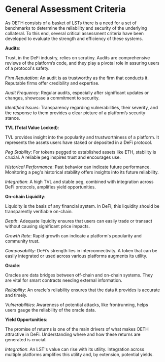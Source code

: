 # General Assessment Criteria

As OETH consists of a basket of LSTs there is a need for a set of benchmarks to determine the reliability and security of the underlying collateral. To this end, several critical assessment criteria have been developed to evaluate the strength and efficiency of these systems.

**Audits**:

Trust, in the DeFi industry, relies on scrutiny. Audits are comprehensive reviews of the platform’s code, and they play a pivotal role in assuring users of a protocol's safety.

_Firm Reputation_: An audit is as trustworthy as the firm that conducts it. Reputable firms offer credibility and expertise.

_Audit Frequency_: Regular audits, especially after significant updates or changes, showcase a commitment to security.

_Identified Issues_: Transparency regarding vulnerabilities, their severity, and the response to them provides a clear picture of a platform’s security stance.

**TVL (Total Value Locked)**:

TVL provides insight into the popularity and trustworthiness of a platform. It represents the assets users have staked or deposited in a DeFi protocol.

_Peg Stability_: For tokens pegged to established assets like ETH, stability is crucial. A reliable peg inspires trust and encourages use.

_Historical Performance_: Past behavior can indicate future performance. Monitoring a peg's historical stability offers insights into its future reliability.

_Integration_: A high TVL and stable peg, combined with integration across DeFi protocols, amplifies yield opportunities.

**On-chain Liquidity**:

Liquidity is the basis of any financial system. In DeFi, this liquidity should be transparently verifiable on-chain.

_Depth_: Adequate liquidity ensures that users can easily trade or transact without causing significant price impacts.

_Growth Rate_: Rapid growth can indicate a platform's popularity and community trust.

_Composability_: DeFi’s strength lies in interconnectivity. A token that can be easily integrated or used across various platforms augments its utility.

**Oracle**:

Oracles are data bridges between off-chain and on-chain systems. They are vital for smart contracts needing external information.

_Reliability_: An oracle's reliability ensures that the data it provides is accurate and timely.

_Vulnerabilities_: Awareness of potential attacks, like frontrunning, helps users gauge the reliability of the oracle data.

**Yield Opportunities**:

The promise of returns is one of the main drivers of what makes OETH attractive in DeFi. Understanding where and how these returns are generated is crucial.

_Integration_: An LST's value can rise with its utility. Integration across multiple platforms amplifies this utility and, by extension, potential yields.



